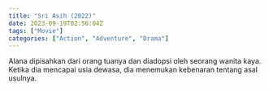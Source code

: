 ```yaml
---
title: "Sri Asih (2022)"
date: 2023-09-19T02:56:04Z
tags: ["Movie"]
categories: ["Action", "Adventure", "Drama"]
---
```


Alana dipisahkan dari orang tuanya dan diadopsi oleh seorang wanita kaya. Ketika dia mencapai usia dewasa, dia menemukan kebenaran tentang asal usulnya.

  <mux-player stream-type="on-demand"
  src="https://kp3d-my.sharepoint.com/personal/ryoo_kp3d_onmicrosoft_com/_layouts/15/download.aspx?share=EYIkkFGHBu1JlkTZ-MCP98UBTvhfkoZW-V-6un3jZP8sqw" metadata-video-title="Sri Asih (2022)" prefer-playback="mse" controls>
  </mux-player>
  
  
  <script src="https://cdn.jsdelivr.net/npm/@mux/mux-player"></script>
  
   <script id="xBoaL4mTEpyLvn01DzbnqlE6JDUgNQXjWm4ppjbxlqvY" type="application/ld+json">
 {
  "@context": "https://schema.org/",
  "@type": "VideoObject",
  "name": "Sri Asih",
  "contentUrl": "https://stream.mux.com/xBoaL4mTEpyLvn01DzbnqlE6JDUgNQXjWm4ppjbxlqvY.m3u8",
  "thumbnailUrl": "https://www.themoviedb.org/t/p/original/dbFJUbalwWQPvUTnv9YAoRvdXuV.jpg?width=314&fit_mode=preserve&time=25",
  "uploadDate": "2023-09-19T02:56:04Z",
}

</script>